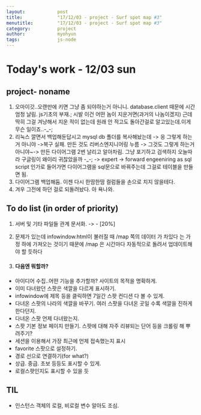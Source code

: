 ```yaml
---
layout:            post
title:             "17/12/03 - project - Surf spot map #3"
menutitle:         "17/12/03 - project - Surf spot map #3"
category:          project
author:            myohyun
tags:              js-node
---
```



# Today's work - 12/03 sun

## project- noname

1. 오마이갓..오랜만에 키면 그냥 좀 되야하는거 아니니. database.client 때문에 시간 엄청 날림. js기초의 부재.; 시발 이건 어떤 놈이 지운거면(과거의 나놈이겠지) 근데 딱히 그걸 겨냥해서 지운 적이 없는데 원래 안 적고도 돌아간걸로 알고있는데.이게 무슨 일이죠..-_-;
2. 리눅스 깔면서 백업해둔답시고 mysql  db 폴더를 복사해놨는데 -> 응 그렇게 하는거 아니야 ->복구 실패. 만든 것도 리버스엔지니어링 누름 -> 그것도 그렇게 하는거 아니야~-> 만든 다이어그램 2번 날리고 알아차림. 그냥 포기하고 검색하지 오늘따라 구글링이 왜이리 귀찮았을까 -_-; -> expert -> forward engeeniring as sql script  인가로 들어가면 다이어그램을 sql문으로  바꿔주는데 그걸로 테이블을 만들면 됨.
3. 다이어그램 백업해둠. 이젠 다시 한땀한땀 컬럼들을 손으로 치지 않을테다.
4. 겨우 그전에 하던 걸로 되돌려놨다. 아 욕나와. 


## To do list (in order of priority)


1. 서버 및 기타 파일들 관계 문서화. -> - [20%]

2. 문제가 있는데 infowindow.html이 불러질 때 /map 쪽의 데이터 가 차있다 는 가정 하에 가져오는 것이기 때문에 /map 은 시간마다 자동적으로 돌려서 업데이트해야 할 듯하다

3. #### 다음엔 뭐할까? 
- 아이디어 수집..어떤 기능을 추가할까? 사이트의 목적을 명확하게.
- 이미 다녀왔던 스팟은 색깔을 다르게 표시하기.
- infowindow에 제목 등을 클릭하면 7일간 스팟 컨디션 다 볼 수 있게.
- 다녀온 스팟의 나라의 색깔을 바꾸기. 여러 스팟을 다녀온 곳일 수록 색깔을 진하게 한다던지.
- 다녀온 스팟 언제 다녀왔는지.
- 스팟 기본 정보 페이지 만들기. 스팟에 대해 자주 리뷰되는 단어 등을 크롤링 해 뿌려주기?
- 세션을 이용해서 가장 최근에 언제 접속했는지 표시
- favorite 스팟으로 설정하기.
- 경로 선으로 연결하기(for what?)
- 상급. 중급. 초보 등등도 표시할 수 있게.
- 로컬스팟인지도 표시할 수 있을 듯


## TIL
- 인스턴스 객체의 로컬, 비로컬 변수 알아도 조심.

